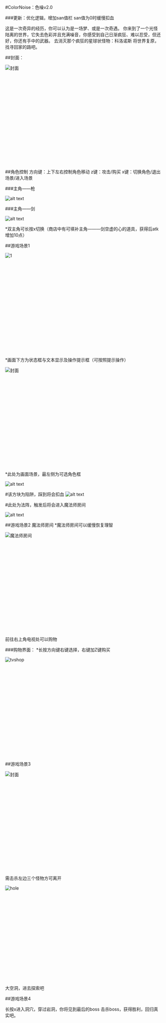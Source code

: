 #ColorNoise：色噪v2.0

###更新：优化逻辑，增加san值栏
san值为0时缓慢扣血

这是一次奇异的经历，你可以认为是一场梦、或是一次奇遇。
你来到了一个光怪陆离的世界，它失去色彩并且充满噪音，你感受到自己日渐疯狂、难以忍受，但还好，你还有手中的武器。
去消灭那个疯狂的星球状怪物：科洛诺斯
将世界复原，找寻回家的路吧。

##封面：
<!DOCTYPE html>
<html lang="en">
<head>
<meta charset="UTF-8">
<meta name="viewport" content="width=device-width, initial-scale=1.0">
<title>Image Container</title>
<style>
  .image-container {
    width: 320px;
    height: 320px;
    overflow: hidden; /* 确保图片不会超出容器边界 */
    position: relative; /* 用于绝对定位图片 */
  }

  .image-container img {
    width: 100%; /* 使图片宽度填满容器 */
    height: auto; /* 保持图片的宽高比 */
    position: absolute; /* 绝对定位 */
    top: 50%;
    left: 50%;
    transform: translate(-50%, -50%); /* 使图片居中 */
  }
</style>
</head>
<body>

<div class="image-container">
  <img src="cover.png" alt="封面">
</div>

</body>
</html>


##角色控制
方向键：上下左右控制角色移动
z键：攻击/购买
x键：切换角色/退出场景/进入场景

###主角——枪

![alt text](image.png)

###主角——剑

![alt text](image-1.png)

*双主角可长按x切换（商店中有可填补主角———剑空虚的心的道具，获得后atk增加10点） 

##游戏场景1

<!DOCTYPE html>
<html lang="en">
<head>
<meta charset="UTF-8">
<meta name="viewport" content="width=device-width, initial-scale=1.0">
<title>Image Container</title>
<style>
  .image-container {
    width: 320px;
    height: 320px;
    overflow: hidden; /* 确保图片不会超出容器边界 */
    position: relative; /* 用于绝对定位图片 */
  }

  .image-container img {
    width: 100%; /* 使图片宽度填满容器 */
    height: auto; /* 保持图片的宽高比 */
    position: absolute; /* 绝对定位 */
    top: 50%;
    left: 50%;
    transform: translate(-50%, -50%); /* 使图片居中 */
  }
</style>
</head>
<body>

<div class="image-container">
  <img src="image-12.png" alt="1">
</div>

</body>
</html>

*画面下方为状态框与文本显示及操作提示框（可按照提示操作）

<!DOCTYPE html>
<html lang="en">
<head>
<meta charset="UTF-8">
<meta name="viewport" content="width=device-width, initial-scale=1.0">
<title>Image Container</title>
<style>
  .image-container {
    width: 320px;
    height: 320px;
    overflow: hidden; /* 确保图片不会超出容器边界 */
    position: relative; /* 用于绝对定位图片 */
  }

  .image-container img {
    width: 100%; /* 使图片宽度填满容器 */
    height: auto; /* 保持图片的宽高比 */
    position: absolute; /* 绝对定位 */
    top: 50%;
    left: 50%;
    transform: translate(-50%, -50%); /* 使图片居中 */
  }
</style>
</head>
<body>

<div class="image-container">
  <img src="image-13.png" alt="封面">
</div>

</body>
</html>

*此处为画面场景，最左侧为可选角色框

![alt text](image-4.png)

#该方块为陷阱，踩到将会扣血
![alt text](image-5.png)

#此处为法阵，触发后将会进入魔法师房间

![alt text](image-6.png)


##游戏场景2 魔法师房间
*魔法师房间可以缓慢恢复理智
<!DOCTYPE html>
<html lang="en">
<head>
<meta charset="UTF-8">
<meta name="viewport" content="width=device-width, initial-scale=1.0">
<title>Image Container</title>
<style>
  .image-container {
    width: 320px;
    height: 320px;
    overflow: hidden; /* 确保图片不会超出容器边界 */
    position: relative; /* 用于绝对定位图片 */
  }

  .image-container img {
    width: 100%; /* 使图片宽度填满容器 */
    height: auto; /* 保持图片的宽高比 */
    position: absolute; /* 绝对定位 */
    top: 50%;
    left: 50%;
    transform: translate(-50%, -50%); /* 使图片居中 */
  }
</style>
</head>
<body>

<div class="image-container">
  <img src="image-7.png" alt="魔法师房间">
</div>

</body>
</html>

前往右上角电视处可以购物

###购物界面：
*长按方向键右键选择，右键加Z键购买

<!DOCTYPE html>
<html lang="en">
<head>
<meta charset="UTF-8">
<meta name="viewport" content="width=device-width, initial-scale=1.0">
<title>Image Container</title>
<style>
  .image-container {
    width: 320px;
    height: 320px;
    overflow: hidden; /* 确保图片不会超出容器边界 */
    position: relative; /* 用于绝对定位图片 */
  }

  .image-container img {
    width: 100%; /* 使图片宽度填满容器 */
    height: auto; /* 保持图片的宽高比 */
    position: absolute; /* 绝对定位 */
    top: 50%;
    left: 50%;
    transform: translate(-50%, -50%); /* 使图片居中 */
  }
</style>
</head>
<body>

<div class="image-container">
  <img src="image-8.png" alt="tvshop">
</div>

</body>
</html>

##游戏场景3 

<!DOCTYPE html>
<html lang="en">
<head>
<meta charset="UTF-8">
<meta name="viewport" content="width=device-width, initial-scale=1.0">
<title>Image Container</title>
<style>
  .image-container {
    width: 320px;
    height: 320px;
    overflow: hidden; /* 确保图片不会超出容器边界 */
    position: relative; /* 用于绝对定位图片 */
  }

  .image-container img {
    width: 100%; /* 使图片宽度填满容器 */
    height: auto; /* 保持图片的宽高比 */
    position: absolute; /* 绝对定位 */
    top: 50%;
    left: 50%;
    transform: translate(-50%, -50%); /* 使图片居中 */
  }
</style>
</head>
<body>

<div class="image-container">
  <img src="image-9.png" alt="封面">
</div>

</body>
</html>

需击杀左边三个怪物方可离开

<!DOCTYPE html>
<html lang="en">
<head>
<meta charset="UTF-8">
<meta name="viewport" content="width=device-width, initial-scale=1.0">
<title>Image Container</title>
<style>
  .image-container {
    width: 320px;
    height: 320px;
    overflow: hidden; /* 确保图片不会超出容器边界 */
    position: relative; /* 用于绝对定位图片 */
  }

  .image-container img {
    width: 100%; /* 使图片宽度填满容器 */
    height: auto; /* 保持图片的宽高比 */
    position: absolute; /* 绝对定位 */
    top: 50%;
    left: 50%;
    transform: translate(-50%, -50%); /* 使图片居中 */
  }
</style>
</head>
<body>

<div class="image-container">
  <img src="image-10.png" alt="hole">
</div>

</body>
</html>
大空洞，进去探索吧

##游戏场景4

长按x进入洞穴，穿过岩洞，你将见到最后的boss
击杀boss，获得胜利，回归真实吧。